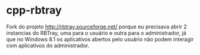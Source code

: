 cpp-rbtray
==========

Fork do projeto http://rbtray.sourceforge.net/ porque eu precisava abrir 2 instancias do RBTray, uma para o usuário e outra para o administrador, já que no Windows 8.1 os aplicativos abertos pelo usuário não podem interagir com aplicativos do administrador.
